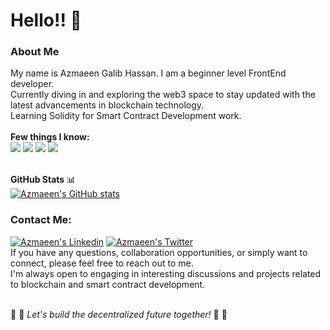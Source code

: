 # Hello!!  :wave:

### About Me  
My name is Azmaeen Galib Hassan. I am a beginner level FrontEnd developer. <br>Currently diving in and exploring the web3 space to stay updated with the latest advancements in blockchain technology. <br> Learning Solidity for Smart Contract Development work.
<br>
<br>
**Few things I know:**  
![](https://img.shields.io/badge/HTML5-E34F26?style=for-the-badge&logo=html5&logoColor=white)
![](https://img.shields.io/badge/CSS3-1572B6?style=for-the-badge&logo=css3&logoColor=white)
![](https://img.shields.io/badge/JavaScript-323330?style=for-the-badge&logo=javascript&logoColor=F7DF1E)
![](https://img.shields.io/badge/Solidity-e6e6e6?style=for-the-badge&logo=solidity&logoColor=black)
<br><br>
  
**GitHub Stats** :bar_chart: <br>
[![Azmaeen's GitHub stats](https://github-readme-stats.vercel.app/api?username=azmaeengh)](https://github.com/azmaeengh/github-readme-stats)

###  Contact Me:
[![Azmaeen's Linkedin](https://img.shields.io/badge/LinkedIn-0077B5?style=for-the-badge&logo=linkedin&logoColor=white)](https://www.linkedin.com/in/azmaeen-gh/)
[![Azmaeen's Twitter](https://img.shields.io/badge/Twitter-1DA1F2?style=for-the-badge&logo=twitter&logoColor=white)](https://twitter.com/AzmaeenGH)
<br>
If you have any questions, collaboration opportunities, or simply want to connect, please feel free to reach out to me. <br>
I'm always open to engaging in interesting discussions and projects related to blockchain and smart contract development.<br>
<br>


:rocket: :rocket: _Let's build the decentralized future together!_ :rocket: :rocket: 






<!--
**AzmaeenGH/AzmaeenGH** is a ✨ _special_ ✨ repository because its `README.md` (this file) appears on your GitHub profile.

Here are some ideas to get you started:

- 🔭 I’m currently working on ...
- 🌱 I’m currently learning ...
- 👯 I’m looking to collaborate on ...
- 🤔 I’m looking for help with ...
- 💬 Ask me about ...
- 📫 How to reach me: ...
- 😄 Pronouns: ...
- ⚡ Fun fact: ...
-->
